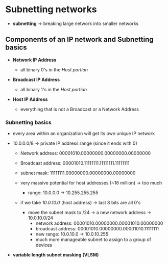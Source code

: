 # Subnetting networks

- **subnetting** -> breaking large network into smaller networks

## Components of an IP network and Subnetting basics

- **Network IP Address**
    - all binary 0's in the *Host portion*

- **Broadcast IP Address**
    - all binary 1's in the *Host portion*

- **Host IP Address**
    - everything that is not a Broadcast or a Network Address

### Subnetting basics

- every area within an organization will get its own unique IP network

- 10.0.0.0/8 -> private IP address range (since it ends with 0)
    - Network address:   00001010.00000000.00000000.00000000
    - Broadcast address: 00001010.11111111.11111111.11111111
    - subnet mask:       11111111.00000000.00000000.00000000

    - very massive potential for host addresses (~16 million) -> too much
        - range: 10.0.0.0 -> 10.255.255.255

    - if we take *10.0.10.0* (host address) -> last 8 bits are all 0's
        - move the subnet mask to /24 -> a new network address -> 10.0.10.0/24
            - network address:   00001010.00000000.00001010.00000000
            - broadcast address: 00001010.00000000.00001010.11111111
            - new range: 10.0.10.0 -> 10.0.10.255
            - much more manageable subnet to assign to a group of devices

- **variable length subnet masking (VLSM)**
